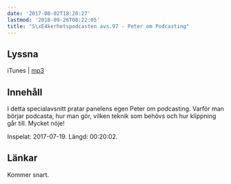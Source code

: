 ```yaml
---
date: '2017-08-02T18:20:27'
lastmod: '2018-09-26T08:22:05'
title: "S\xE4kerhetspodcasten avs.97 - Peter om Podcasting"
---
```

## Lyssna

iTunes \| [mp3](http://traffic.libsyn.com/sakerhetspodcasten/Peter_om_podcasting.mp3)

## Innehåll

I detta specialavsnitt pratar panelens egen Peter om podcasting. Varför man börjar
podcasta, hur man gör, vilken teknik som behövs och hur klippning går till. Mycket nöje!

Inspelat: 2017-07-19. Längd: 00:20:02.

## Länkar

Kommer snart.

